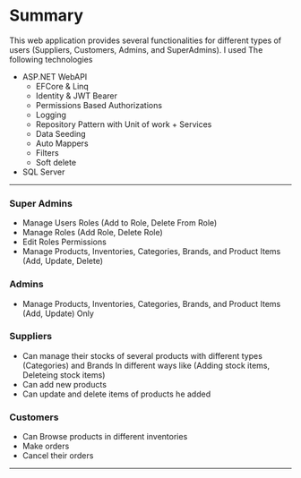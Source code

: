 # Summary
This web application provides several functionalities for different types of users (Suppliers, Customers, Admins, and SuperAdmins).
I used The following technologies
- ASP.NET WebAPI
  - EFCore & Linq
  - Identity & JWT Bearer
  - Permissions Based Authorizations
  - Logging
  - Repository Pattern with Unit of work + Services
  - Data Seeding
  - Auto Mappers
  - Filters
  - Soft delete
- SQL Server

-----
  
### Super Admins
- Manage Users Roles (Add to Role, Delete From Role)
- Manage Roles (Add Role, Delete Role)
- Edit Roles Permissions
- Manage Products, Inventories, Categories, Brands, and Product Items (Add, Update, Delete)

### Admins
- Manage Products, Inventories, Categories, Brands, and Product Items (Add, Update) Only

### Suppliers 
- Can manage their stocks of several products with different types (Categories) and Brands In different ways like (Adding stock items, Deleteing stock items)
- Can add new products
- Can update and delete items of products he added

### Customers 
- Can Browse products in different inventories
- Make orders
- Cancel their orders

-----

